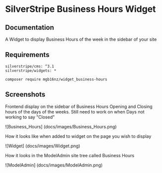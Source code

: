 # SilverStripe Business Hours Widget

## Documentation
A Widget to display Business Hours of the week in the sidebar of your site

## Requirements

```
silverstripe/cms: ^3.1
silverstripe/widgets: *
```


```
composer require mgb16nz/widget_business-hours
```

## Screenshots

Frontend display on the sidebar of Business Hours Opening and Closing hours of the days of the weeks. Still need to work on when Days not working to say "Closed"

![Business_Hours] (docs/images/Business_Hours.png)

How it looks like when added to widget on the page you wish to display

![Widget] (docs/images/Widget.png)

How it looks in the ModelAdmin site tree called Business Hours

![ModelAdmin] (docs/images/ModelAdmin.png)

